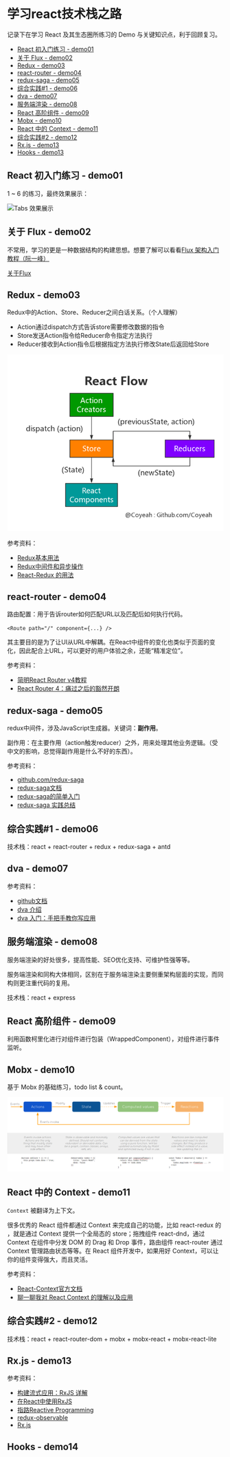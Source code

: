 # 学习react技术栈之路

记录下在学习 React 及其生态圈所练习的 Demo 与关键知识点，利于回顾复习。

+ [React 初入门练习 - demo01](https://github.com/Coyeah/react-primer#react-%E5%88%9D%E5%85%A5%E9%97%A8%E7%BB%83%E4%B9%A0---demo01)
+ [关于 Flux - demo02](https://github.com/Coyeah/react-primer#%E5%85%B3%E4%BA%8E-flux---demo02)
+ [Redux - demo03](https://github.com/Coyeah/react-primer#redux---demo03)
+ [react-router - demo04](https://github.com/Coyeah/react-primer#react-router---demo04)
+ [redux-saga - demo05](https://github.com/Coyeah/react-primer#redux-saga---demo05)
+ [综合实践#1 - demo06](https://github.com/Coyeah/react-primer#%E7%BB%BC%E5%90%88%E5%AE%9E%E8%B7%B51---demo06)
+ [dva - demo07](https://github.com/Coyeah/react-primer#dva---demo07)
+ [服务端渲染 - demo08](https://github.com/Coyeah/react-primer#%E6%9C%8D%E5%8A%A1%E7%AB%AF%E6%B8%B2%E6%9F%93---demo08)
+ [React 高阶组件 - demo09](https://github.com/Coyeah/react-primer#react-%E9%AB%98%E9%98%B6%E7%BB%84%E4%BB%B6---demo09)
+ [Mobx - demo10](https://github.com/Coyeah/react-primer#mobx---demo10)
+ [React 中的 Context - demo11](https://github.com/Coyeah/react-primer#react-%E4%B8%AD%E7%9A%84-context---demo11)
+ [综合实践#2 - demo12](https://github.com/Coyeah/react-primer#%E7%BB%BC%E5%90%88%E5%AE%9E%E8%B7%B52---demo12)
+ [Rx.js - demo13](https://github.com/Coyeah/react-primer#rxjs---demo13)
+ [Hooks - demo13](https://github.com/Coyeah/react-primer#Hooks---demo14)

## React 初入门练习 - demo01

1 ~ 6 的练习，最终效果展示：

![Tabs 效果展示](https://github.com/Coyeah/react-tabs/blob/master/resource/tabs.gif)

## 关于 Flux - demo02

不常用，学习的更是一种数据结构的构建思想。想要了解可以看看[Flux 架构入门教程（阮一峰）](https://github.com/ruanyf/extremely-simple-flux-demo)

[关于Flux](https://github.com/Coyeah/react-primer/blob/master/demo07/README.md)

## Redux - demo03

Redux中的Action、Store、Reducer之间白话关系。（个人理解）

* Action通过dispatch方式告诉store需要修改数据的指令
* Store发送Action指令给Reducer命令指定方法执行
* Reducer接收到Action指令后根据指定方法执行修改State后返回给Store

![Redux Flow](https://github.com/Coyeah/react-primer/blob/master/resource/reduxFlow.jpg)

参考资料：

* [Redux基本用法](http://www.ruanyifeng.com/blog/2016/09/redux_tutorial_part_one_basic_usages.html)
* [Redux中间件和异步操作](http://www.ruanyifeng.com/blog/2016/09/redux_tutorial_part_two_async_operations.html)
* [React-Redux 的用法](http://www.ruanyifeng.com/blog/2016/09/redux_tutorial_part_three_react-redux.html)

## react-router - demo04

路由配置：用于告诉router如何匹配URL以及匹配后如何执行代码。

`<Route path="/" component={...} />`

其主要目的是为了让UI从URL中解耦。在React中组件的变化也类似于页面的变化，因此配合上URL，可以更好的用户体验之余，还能“精准定位”。

参考资料：

* [简明React Router v4教程](https://juejin.im/post/5a7e9ee7f265da4e7832949c)
* [React Router 4：痛过之后的豁然开朗](https://www.jianshu.com/p/bf6b45ce5bcc)

## redux-saga - demo05

redux中间件，涉及JavaScript生成器。关键词：**副作用**。

副作用：在主要作用（action触发reducer）之外，用来处理其他业务逻辑。（受中文的影响，总觉得副作用是什么不好的东西）。

参考资料：

* [github.com/redux-saga](https://github.com/redux-saga/redux-saga/blob/master/README_zh-cn.md)
* [redux-saga文档](https://redux-saga-in-chinese.js.org/)
* [redux-saga的简单入门](http://lyn.s76.org/2017/02/14/redux-saga-js/)
* [redux-saga 实践总结](https://zhuanlan.zhihu.com/p/23012870)

## 综合实践#1 - demo06

技术栈：react + react-router + redux + redux-saga + antd

## dva - demo07

参考资料：

* [github文档](https://github.com/dvajs/dva)
* [dva 介绍](https://github.com/dvajs/dva/issues/1)
* [dva 入门：手把手教你写应用](https://github.com/sorrycc/blog/issues/8)

## 服务端渲染 - demo08

服务端渲染的好处很多，提高性能、SEO优化支持、可维护性强等等。

服务端渲染和同构大体相同，区别在于服务端渲染主要侧重架构层面的实现，而同构则更注重代码的复用。

技术栈：react + express

## React 高阶组件 - demo09

利用函数柯里化进行对组件进行包装（WrappedComponent），对组件进行事件监听。

## Mobx - demo10

基于 Mobx 的基础练习，todo list & count。

![Mobx Flow](https://github.com/Coyeah/react-primer/blob/master/resource/mobxFlow.png)

## React 中的 Context - demo11

`Context` 被翻译为上下文。

很多优秀的 React 组件都通过 Context 来完成自己的功能，比如 react-redux 的 <Provider />，就是通过 Context 提供一个全局态的 store；拖拽组件 react-dnd，通过 Context 在组件中分发 DOM 的 Drag 和 Drop 事件，路由组件 react-router 通过 Context 管理路由状态等等。在 React 组件开发中，如果用好 Context，可以让你的组件变得强大，而且灵活。

参考资料：
+ [React-Context官方文档](https://zh-hans.reactjs.org/docs/context.html#when-to-use-context)
+ [聊一聊我对 React Context 的理解以及应用](https://www.jianshu.com/p/eba2b76b290b)

## 综合实践#2 - demo12

技术栈：react + react-router-dom + mobx + mobx-react + mobx-react-lite

## Rx.js - demo13

参考资料：
+ [构建流式应用：RxJS 详解](https://cloud.tencent.com/developer/article/1004937)
+ [在React中使用RxJS](https://zhuanlan.zhihu.com/p/31879126)
+ [指路Reactive Programming](http://blog.leapoahead.com/2016/03/02/introduction-to-reactive-programming/)
+ [redux-observable](https://redux-observable.js.org/)
+ [Rx.js](https://rxjs-dev.firebaseapp.com/)

## Hooks - demo14
